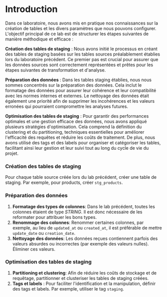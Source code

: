 # Introduction
Dans ce laboratoire, nous avons mis en pratique nos connaissances sur la création de tables et les divers paramètres que nous pouvons configurer. L'objectif principal de ce lab est de structurer les étapes suivantes de manière méthodique et efficace :

**Création des tables de staging** : Nous avons initié le processus en créant des tables de staging basées sur les tables sources préalablement établies lors du laboratoire précédent. Ce premier pas est crucial pour assurer que les données sources sont correctement représentées et prêtes pour les étapes suivantes de transformation et d'analyse.

**Préparation des données** : Dans les tables staging établies, nous nous sommes concentrés sur la préparation des données. Cela inclut le formatage des données pour assurer leur cohérence et leur compatibilité avec les normes internes et externes. Le nettoyage des données était également une priorité afin de supprimer les incohérences et les valeurs erronées qui pourraient compromettre les analyses futures.

**Optimisation des tables de staging** : Pour garantir des performances optimales et une gestion efficace des données, nous avons appliqué plusieurs stratégies d'optimisation. Cela comprend la définition du clustering et du partitioning, techniques essentielles pour améliorer l'efficacité des requêtes et réduire les coûts de traitement. De plus, nous avons utilisé des tags et des labels pour organiser et catégoriser les tables, facilitant ainsi leur gestion et leur suivi tout au long du cycle de vie du projet.

### Création des tables de staging
Pour chaque table source créée lors du lab précédent, créer une table de staging. Par exemple, pour products, créer `stg_products`.
### Préparation des données
1. **Formatage des types de colonnes**: Dans le lab précédent, toutes les colonnes étaient de type *STRING*. Il est donc nécessaire de les reformater pour attribuer les bons types.
2. **Renommage des colonnes**: Renommer certaines colonnes, par exemple, au lieu de `updated_at` ou `created_at`, il est préférable de mettre `update_date` ou `creation_date`.
3. **Nettoyage des données**: Les données reçues contiennent parfois des valeurs absurdes ou incorrectes (par exemple des valeurs nulles). Éliminer ces valeurs.
### Optimisation des tables de staging
1. **Partitioning et clustering**: Afin de réduire les coûts de stockage et de requêtage, partitionner et clusteriser les tables de staging créées.
2. **Tags et labels** : Pour faciliter l'identification et la manipulation, définir des tags et labels. Par exemple, utiliser le tag `staging`.
